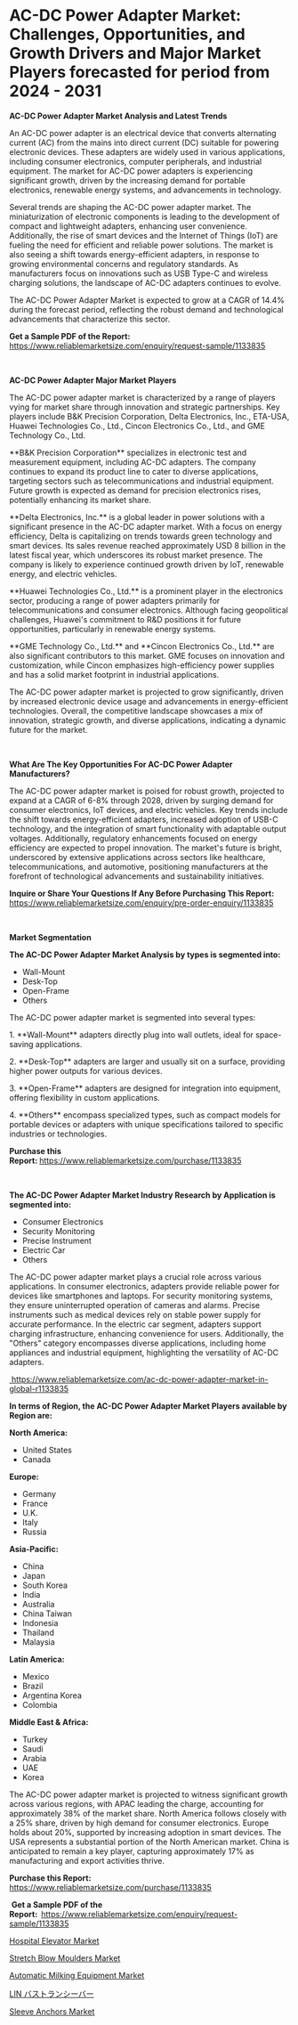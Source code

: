 <p><h1>AC-DC Power Adapter Market: Challenges, Opportunities, and Growth Drivers and Major Market Players forecasted for period from 2024 - 2031</h1></p><p><strong>AC-DC Power Adapter Market Analysis and Latest Trends</strong></p>
<p><p>An AC-DC power adapter is an electrical device that converts alternating current (AC) from the mains into direct current (DC) suitable for powering electronic devices. These adapters are widely used in various applications, including consumer electronics, computer peripherals, and industrial equipment. The market for AC-DC power adapters is experiencing significant growth, driven by the increasing demand for portable electronics, renewable energy systems, and advancements in technology.</p><p>Several trends are shaping the AC-DC power adapter market. The miniaturization of electronic components is leading to the development of compact and lightweight adapters, enhancing user convenience. Additionally, the rise of smart devices and the Internet of Things (IoT) are fueling the need for efficient and reliable power solutions. The market is also seeing a shift towards energy-efficient adapters, in response to growing environmental concerns and regulatory standards. As manufacturers focus on innovations such as USB Type-C and wireless charging solutions, the landscape of AC-DC adapters continues to evolve.</p><p>The AC-DC Power Adapter Market is expected to grow at a CAGR of 14.4% during the forecast period, reflecting the robust demand and technological advancements that characterize this sector.</p></p>
<p><strong>Get a Sample PDF of the Report:&nbsp;</strong> <a href="https://www.reliablemarketsize.com/enquiry/request-sample/1133835?utm_campaign=1105&utm_medium=2&utm_source=Github&utm_content=ia&utm_term=18122024&utm_id=ac-dc-power-adapter">https://www.reliablemarketsize.com/enquiry/request-sample/1133835</a></p>
<p>&nbsp;</p>
<p><strong>AC-DC Power Adapter Major Market Players</strong></p>
<p><p>The AC-DC power adapter market is characterized by a range of players vying for market share through innovation and strategic partnerships. Key players include B&K Precision Corporation, Delta Electronics, Inc., ETA-USA, Huawei Technologies Co., Ltd., Cincon Electronics Co., Ltd., and GME Technology Co., Ltd.</p><p>**B&K Precision Corporation** specializes in electronic test and measurement equipment, including AC-DC adapters. The company continues to expand its product line to cater to diverse applications, targeting sectors such as telecommunications and industrial equipment. Future growth is expected as demand for precision electronics rises, potentially enhancing its market share.</p><p>**Delta Electronics, Inc.** is a global leader in power solutions with a significant presence in the AC-DC adapter market. With a focus on energy efficiency, Delta is capitalizing on trends towards green technology and smart devices. Its sales revenue reached approximately USD 8 billion in the latest fiscal year, which underscores its robust market presence. The company is likely to experience continued growth driven by IoT, renewable energy, and electric vehicles.</p><p>**Huawei Technologies Co., Ltd.** is a prominent player in the electronics sector, producing a range of power adapters primarily for telecommunications and consumer electronics. Although facing geopolitical challenges, Huawei's commitment to R&D positions it for future opportunities, particularly in renewable energy systems.</p><p>**GME Technology Co., Ltd.** and **Cincon Electronics Co., Ltd.** are also significant contributors to this market. GME focuses on innovation and customization, while Cincon emphasizes high-efficiency power supplies and has a solid market footprint in industrial applications.</p><p>The AC-DC power adapter market is projected to grow significantly, driven by increased electronic device usage and advancements in energy-efficient technologies. Overall, the competitive landscape showcases a mix of innovation, strategic growth, and diverse applications, indicating a dynamic future for the market.</p></p>
<p>&nbsp;</p>
<p><strong>What Are The Key Opportunities For AC-DC Power Adapter Manufacturers?</strong></p>
<p><p>The AC-DC power adapter market is poised for robust growth, projected to expand at a CAGR of 6-8% through 2028, driven by surging demand for consumer electronics, IoT devices, and electric vehicles. Key trends include the shift towards energy-efficient adapters, increased adoption of USB-C technology, and the integration of smart functionality with adaptable output voltages. Additionally, regulatory enhancements focused on energy efficiency are expected to propel innovation. The market's future is bright, underscored by extensive applications across sectors like healthcare, telecommunications, and automotive, positioning manufacturers at the forefront of technological advancements and sustainability initiatives.</p></p>
<p><strong>Inquire or Share Your Questions If Any Before Purchasing This Report:</strong> <a href="https://www.reliablemarketsize.com/enquiry/pre-order-enquiry/1133835?utm_campaign=1105&utm_medium=2&utm_source=Github&utm_content=ia&utm_term=18122024&utm_id=ac-dc-power-adapter">https://www.reliablemarketsize.com/enquiry/pre-order-enquiry/1133835</a></p>
<p>&nbsp;</p>
<p><strong>Market Segmentation</strong></p>
<p><strong>The AC-DC Power Adapter Market Analysis by types is segmented into:</strong></p>
<p><ul><li>Wall-Mount</li><li>Desk-Top</li><li>Open-Frame</li><li>Others</li></ul></p>
<p><p>The AC-DC power adapter market is segmented into several types: </p><p>1. **Wall-Mount** adapters directly plug into wall outlets, ideal for space-saving applications.</p><p>2. **Desk-Top** adapters are larger and usually sit on a surface, providing higher power outputs for various devices.</p><p>3. **Open-Frame** adapters are designed for integration into equipment, offering flexibility in custom applications. </p><p>4. **Others** encompass specialized types, such as compact models for portable devices or adapters with unique specifications tailored to specific industries or technologies.</p></p>
<p><strong>Purchase this Report:&nbsp;</strong><a href="https://www.reliablemarketsize.com/purchase/1133835?utm_campaign=1105&utm_medium=2&utm_source=Github&utm_content=ia&utm_term=18122024&utm_id=ac-dc-power-adapter">https://www.reliablemarketsize.com/purchase/1133835</a></p>
<p>&nbsp;</p>
<p><strong>The AC-DC Power Adapter Market Industry Research by Application is segmented into:</strong></p>
<p><ul><li>Consumer Electronics</li><li>Security Monitoring</li><li>Precise Instrument</li><li>Electric Car</li><li>Others</li></ul></p>
<p><p>The AC-DC power adapter market plays a crucial role across various applications. In consumer electronics, adapters provide reliable power for devices like smartphones and laptops. For security monitoring systems, they ensure uninterrupted operation of cameras and alarms. Precise instruments such as medical devices rely on stable power supply for accurate performance. In the electric car segment, adapters support charging infrastructure, enhancing convenience for users. Additionally, the "Others" category encompasses diverse applications, including home appliances and industrial equipment, highlighting the versatility of AC-DC adapters.</p></p>
<p><a href="https://www.reliablemarketsize.com/ac-dc-power-adapter-market-in-global-r1133835?utm_campaign=1105&utm_medium=2&utm_source=Github&utm_content=ia&utm_term=18122024&utm_id=ac-dc-power-adapter">&nbsp;https://www.reliablemarketsize.com/ac-dc-power-adapter-market-in-global-r1133835</a></p>
<p><strong>In terms of Region, the AC-DC Power Adapter Market Players available by Region are:</strong></p>
<p>
    <p> <strong> North America: </strong>
        <ul>
            <li>United States</li>
            <li>Canada</li>
        </ul>
        </p> 
    <p> <strong> Europe: </strong>
        <ul>
            <li>Germany</li>
            <li>France</li>
            <li>U.K.</li>
            <li>Italy</li>
            <li>Russia</li>
        </ul>
        </p> 
    <p> <strong> Asia-Pacific: </strong>
        <ul>
            <li>China</li>
            <li>Japan</li>
            <li>South Korea</li>
            <li>India</li>
            <li>Australia</li>
            <li>China Taiwan</li>
            <li>Indonesia</li>
            <li>Thailand</li>
            <li>Malaysia</li>
        </ul>
        </p> 
    <p> <strong> Latin America: </strong>
        <ul>
            <li>Mexico</li>
            <li>Brazil</li>
            <li>Argentina Korea</li>
            <li>Colombia</li>
        </ul>
        </p> 
    <p> <strong> Middle East & Africa: </strong>
        <ul>
            <li>Turkey</li>
            <li>Saudi</li>
            <li>Arabia</li>
            <li>UAE</li>
            <li>Korea</li>
        </ul>
    </p>
    </p>
<p><p>The AC-DC power adapter market is projected to witness significant growth across various regions, with APAC leading the charge, accounting for approximately 38% of the market share. North America follows closely with a 25% share, driven by high demand for consumer electronics. Europe holds about 20%, supported by increasing adoption in smart devices. The USA represents a substantial portion of the North American market. China is anticipated to remain a key player, capturing approximately 17% as manufacturing and export activities thrive.</p></p>
<p><strong>Purchase this Report: </strong><a href="https://www.reliablemarketsize.com/purchase/1133835?utm_campaign=1105&utm_medium=2&utm_source=Github&utm_content=ia&utm_term=18122024&utm_id=ac-dc-power-adapter">https://www.reliablemarketsize.com/purchase/1133835</a></p>
<p>&nbsp;<strong>Get a Sample PDF of the Report:&nbsp;&nbsp;</strong><a href="https://www.reliablemarketsize.com/enquiry/request-sample/1133835?utm_campaign=1105&utm_medium=2&utm_source=Github&utm_content=ia&utm_term=18122024&utm_id=ac-dc-power-adapter">https://www.reliablemarketsize.com/enquiry/request-sample/1133835</a></p>
<p><strong></strong></p>
<p><p><a href="https://www.linkedin.com/pulse/determining-hospital-elevatormarket-size-trends-projected-cagr-3b1ie?utm_campaign=1105&utm_medium=2&utm_source=Github&utm_content=ia&utm_term=18122024&utm_id=ac-dc-power-adapter">Hospital Elevator Market</a></p><p><a href="https://www.linkedin.com/pulse/stretch-blow-moulders-market-revolution-size-share-emerging-z0bie?utm_campaign=1105&utm_medium=2&utm_source=Github&utm_content=ia&utm_term=18122024&utm_id=ac-dc-power-adapter">Stretch Blow Moulders Market</a></p><p><a href="https://www.linkedin.com/pulse/automatic-milking-equipment-market-forecasting-share-size-rssze?utm_campaign=1105&utm_medium=2&utm_source=Github&utm_content=ia&utm_term=18122024&utm_id=ac-dc-power-adapter">Automatic Milking Equipment Market</a></p><p><a href="https://github.com/lababdou/Market-Research-Report-List-6/blob/main/869968728210.md?utm_campaign=1105&utm_medium=2&utm_source=Github&utm_content=ia&utm_term=18122024&utm_id=ac-dc-power-adapter">LIN バストランシーバー</a></p><p><a href="https://www.linkedin.com/pulse/sleeve-anchors-market-size-expand-cagr-83-along-its-major-trends-jixxe?utm_campaign=1105&utm_medium=2&utm_source=Github&utm_content=ia&utm_term=18122024&utm_id=ac-dc-power-adapter">Sleeve Anchors Market</a></p></p>